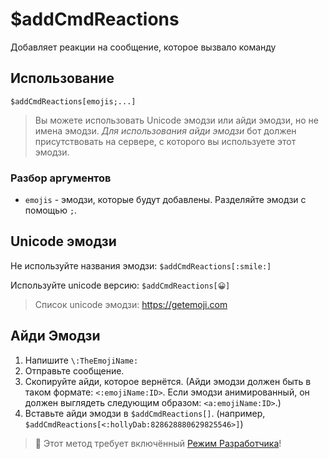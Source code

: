 # $addCmdReactions
Добавляет реакции на сообщение, которое вызвало команду

## Использование
```
$addCmdReactions[emojis;...]
```
>  Вы можете использовать Unicode эмодзи или айди эмодзи, но не имена эмодзи. *Для использования айди эмодзи* бот должен присутствовать на сервере, с которого вы используете этот эмодзи.
### Разбор аргументов
- `emojis` - эмодзи, которые будут добавлены. Разделяйте эмодзи с помощью `;`.

## Unicode эмодзи
Не используйте названия эмодзи: `$addCmdReactions[:smile:]`

Используйте unicode версию: `$addCmdReactions[😀]`

> Список unicode эмодзи: https://getemoji.com
 
## Айди Эмодзи
1. Напишите `\:TheEmojiName:`
2. Отправьте сообщение.
3. Скопируйте айди, которое вернётся. (Айди эмодзи должен быть в таком формате: `<:emojiName:ID>`. Если эмодзи анимированный, он должен выглядеть следующим образом: `<a:emojiName:ID>`.)
4. Вставьте айди эмодзи в `$addCmdReactions[]`. (например, `$addCmdReactions[<:hollyDab:828628880629825546>]`)

> 📝 Этот метод требует включённый [Режим Разработчика](https://support.discord.com/hc/en-us/articles/206346498-Where-can-I-find-my-User-Server-Message-ID-)!
